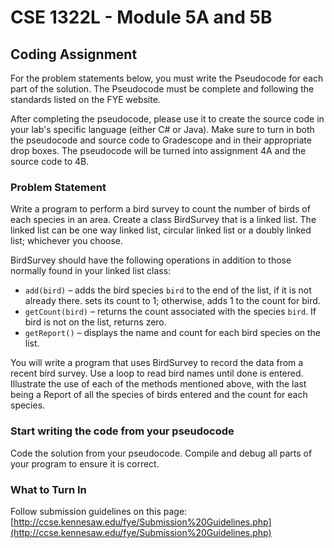 # CSE 1322L - Module 5A and 5B

## Coding Assignment

For the problem statements below, you must write the Pseudocode for each part of the solution. The Pseudocode must be complete and following the standards listed on the FYE website.

After completing the pseudocode, please use it to create the source code in your lab's specific language (either C# or Java). Make sure to turn in both the pseudocode and source code to Gradescope and in their appropriate drop boxes. The pseudocode will be turned into assignment 4A and the source code to 4B.

### Problem Statement

Write a program to perform a bird survey to count the number of birds of each species in an area.  Create a class BirdSurvey that is a linked list.  The linked list can be one way linked list, circular linked list or a doubly linked list; whichever you choose.

BirdSurvey should have the following operations in addition to those normally found in your linked list class:

* `add(bird)` – adds the bird species `bird` to the end of the list, if it is not already there.  sets its count to 1; otherwise, adds 1 to the count for bird.
* `getCount(bird)` – returns the count associated with the species `bird`.  If bird is not on the list, returns zero.  
* `getReport()` – displays the name and count for each bird species on the list.

You will write a program that uses BirdSurvey to record the data from a recent bird survey.  Use a loop to read bird names until done is entered.  Illustrate the use of each of the methods mentioned above, with the last being a Report of all the species of birds entered and the count for each species.  

### Start writing the code from your pseudocode

Code the solution from your pseudocode. Compile and debug all parts of your program to ensure it is correct.  

### What to Turn In

Follow submission guidelines on this page: [http://ccse.kennesaw.edu/fye/Submission%20Guidelines.php](http://ccse.kennesaw.edu/fye/Submission%20Guidelines.php)
